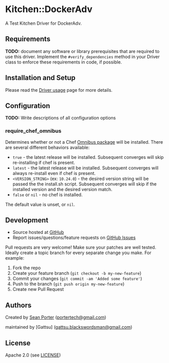 # <a name="title"></a> Kitchen::DockerAdv

A Test Kitchen Driver for DockerAdv.

## <a name="requirements"></a> Requirements

**TODO:** document any software or library prerequisites that are required to
use this driver. Implement the `#verify_dependencies` method in your Driver
class to enforce these requirements in code, if possible.

## <a name="installation"></a> Installation and Setup

Please read the [Driver usage][driver_usage] page for more details.

## <a name="config"></a> Configuration

**TODO:** Write descriptions of all configuration options

### <a name="config-require-chef-omnibus"></a> require\_chef\_omnibus

Determines whether or not a Chef [Omnibus package][chef_omnibus_dl] will be
installed. There are several different behaviors available:

* `true` - the latest release will be installed. Subsequent converges
  will skip re-installing if chef is present.
* `latest` - the latest release will be installed. Subsequent converges
  will always re-install even if chef is present.
* `<VERSION_STRING>` (ex: `10.24.0`) - the desired version string will
  be passed the the install.sh script. Subsequent converges will skip if
  the installed version and the desired version match.
* `false` or `nil` - no chef is installed.

The default value is unset, or `nil`.

## <a name="development"></a> Development

* Source hosted at [GitHub][repo]
* Report issues/questions/feature requests on [GitHub Issues][issues]

Pull requests are very welcome! Make sure your patches are well tested.
Ideally create a topic branch for every separate change you make. For
example:

1. Fork the repo
2. Create your feature branch (`git checkout -b my-new-feature`)
3. Commit your changes (`git commit -am 'Added some feature'`)
4. Push to the branch (`git push origin my-new-feature`)
5. Create new Pull Request

## <a name="authors"></a> Authors

Created by [Sean Porter][author] (<portertech@gmail.com>)

maintained by [Gattsu] (<gattsu.blackswordsman@gmail.com>)

## <a name="license"></a> License

Apache 2.0 (see [LICENSE][license])


[author]:           https://github.com/gattsublackswordsman
[issues]:           https://github.com/gattsublackswordsman/kitchen-docker_adv/issues
[license]:          https://github.com/gattsublackswordsman/kitchen-docker_adv/blob/master/LICENSE
[repo]:             https://github.com/gattsublackswordsman/kitchen-docker_adv
[driver_usage]:     http://docs.kitchen-ci.org/drivers/usage
[chef_omnibus_dl]:  http://www.getchef.com/chef/install/

